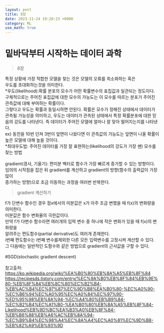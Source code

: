 ```yaml
---
layout: post
title: 8장
date: 2023-11-24 19:20:23 +0900
category: ML 
use_math: true
---
```

# 밑바닥부터 시작하는 데이터 과학  

> 8장 

특정 상황에 가장 적합한 모델을 찾는 것은 모델의 오류를 최소화하는 혹은  
우도를 초대화하는것을 의미한다.  
*우도(likelihood):확률 분포의 모수가 어떤 확률변수의 표집값과 일관되는 정도이다.  
구체적으로는 주어진 표집값에 대한 모수의 가능도는 이 모수를 따르는 분포가 주어진 관측값에 대해 부여하는 확률이다.  
그렇다고 우도는 확률과 동일시하면 안된다. 확률은 모수가 정해진 상태에서 데이터가 관측될 가능성을 의미하고, 우도는 데이터가 관측된 상태에서 특정 확률분포에 대한 믿음의 강도를 나타낸다. 즉 데이터가 주어진 모델에 얼마나 잘 
맞아 떨어지는지를 나타낸다.  
ex) 동전을 10번 던져 3번이 앞면이 나왔다면 이 관측값의 가능도는 앞면이 나올 확률이 높은 모델에 대해 높을 것이다.  
*최대우도법: 주어진 데이터를 가장 잘 표현하는(likelihood의 강도가 가장 쎈) 모수를 찾는 방법
<br>  
gradient(경사, 기울기): 편미분 벡터로 함수가 가장 빠르게 증가할 수 있는 방향이다.  
임의의 시작점을 잡은 뒤 gradient를 계산하고 gradient의 방향(함수의 출력값이 가장 많이  
증가하는 방향)으로 조금 이동하는 과정을 여러번 반복한다.
<br>  

> gradient 계산하기

f가 단변수 함수인 경우 점x에서의 미분값은 x가 아주 조금 변했을 때 f(x)의 변화량을 의미한다.  
미분값은 함수 변화율의 극한값이다.  
만약 f가 다변수 함수라면 여러개의 입력 변수 중 하나에 작은 변화가 있을 때 f(x)의 변화량을  
알려주는 편도함수(partial derivative)도 여러개 존재한다.  
i번째 편도함수는 i번째 변수를제외한 다른 모든 입력변수를 고정시켜 계산할 수 있다.  
그 다음에는 일반적인 도함수와 같은 방법으로 gradient의 근사값을 구할 수 있다.
<br>  
#SGD(stochastic gradient descent)
<br>  
참고출처:  
https://ko.wikipedia.org/wiki/%EA%B0%80%EB%8A%A5%EB%8F%84  
https://recipesds.tistory.com/entry/%EC%9A%B0%EB%8F%84%EB%9E%80-%EB%8F%84%EB%8C%80%EC%B2%B4-%EB%AC%B4%EC%97%87%EC%9D%B8%EA%B0%80-%EC%A0%90-%EC%B6%94%EC%A0%95%EC%A0%84%EC%97%90-%ED%95%98%EB%8A%94-%EC%A4%80%EB%B9%84-%EC%B2%B4%EC%A1%B0-%EA%B0%80%EB%8A%A5%EB%8F%84-Likelihood%EB%9D%BC%EA%B3%A0%EB%8F%84-%EB%B6%88%EB%A6%AC%EB%8A%94-%EC%B9%B4%EC%98%A4%EC%8A%A4%EC%A0%81%EC%9D%B8-%EB%82%A9%EB%93%9D  

